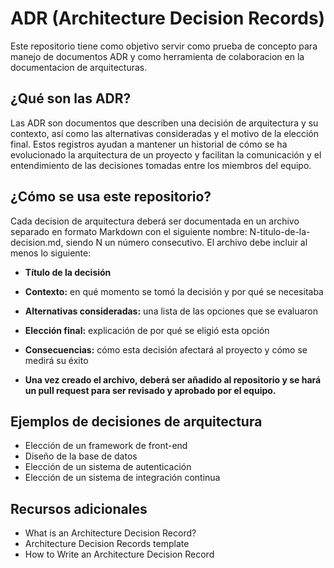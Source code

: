 # ADR (Architecture Decision Records)
Este repositorio tiene como objetivo servir como prueba de concepto para manejo de documentos ADR y como herramienta de colaboracion en la documentacion de arquitecturas.

## ¿Qué son las ADR?
Las ADR son documentos que describen una decisión de arquitectura y su contexto, así como las alternativas consideradas y el motivo de la elección final. Estos registros ayudan a mantener un historial de cómo se ha evolucionado la arquitectura de un proyecto y facilitan la comunicación y el entendimiento de las decisiones tomadas entre los miembros del equipo.

## ¿Cómo se usa este repositorio?
Cada decision de arquitectura deberá ser documentada en un archivo separado en formato Markdown con el siguiente nombre: N-titulo-de-la-decision.md, siendo N un número consecutivo. El archivo debe incluir al menos lo siguiente:

- **Título de la decisión**
- **Contexto:** en qué momento se tomó la decisión y por qué se necesitaba
- **Alternativas consideradas:** una lista de las opciones que se evaluaron
- **Elección final:** explicación de por qué se eligió esta opción
- **Consecuencias:** cómo esta decisión afectará al proyecto y cómo se medirá su éxito

- **Una vez creado el archivo, deberá ser añadido al repositorio y se hará un pull request para ser revisado y aprobado por el equipo.**

## Ejemplos de decisiones de arquitectura

* Elección de un framework de front-end
* Diseño de la base de datos
* Elección de un sistema de autenticación
* Elección de un sistema de integración continua

## Recursos adicionales

* What is an Architecture Decision Record?
* Architecture Decision Records template
* How to Write an Architecture Decision Record

